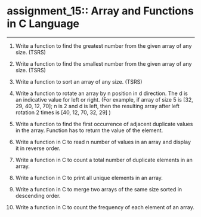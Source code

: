 # assignment_15:: Array and Functions in C Language
***********************************************************************
1. Write a function to find the greatest number from the given array of any size. (TSRS)
2. Write a function to find the smallest number from the given array of any size. (TSRS)
3. Write a function to sort an array of any size. (TSRS)
4. Write a function to rotate an array by n position in d direction. The d is an indicative value for left or right. (For example, if array of size 5 is [32, 29, 40, 12, 70]; n is 2 and d is left, then the resulting array after left rotation 2 times is [40, 12, 70, 32, 29] )

5. Write a function to find the first occurrence of adjacent duplicate values in the array. Function has to return the value of the element. 
6. Write a function in C to read n number of values in an array and display it in reverse order. 
7. Write a function in C to count a total number of duplicate elements in an array. 
8. Write a function in C to print all unique elements in an array. 
9. Write a function in C to merge two arrays of the same size sorted in descending order. 
10. Write a function in C to count the frequency of each element of an array.

